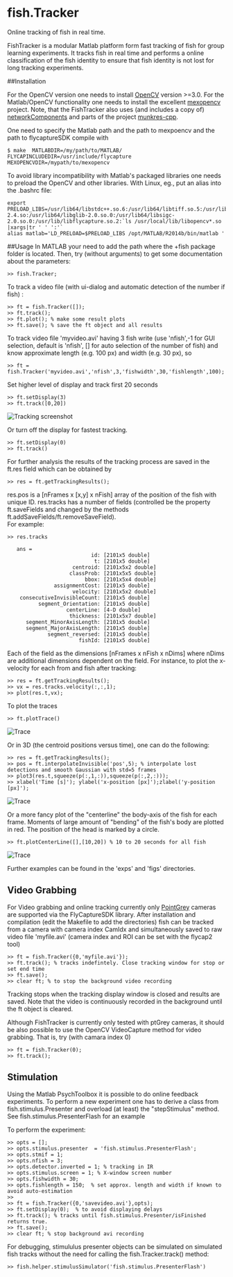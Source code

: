 # fish.Tracker
Online tracking of fish in real time. 


FishTracker is a modular Matlab platform form fast tracking of fish for group learning experiments. 
It tracks fish in real time and performs a online classification of the fish identity to ensure that fish identity 
is not lost for long tracking experiments. 

##Installation

For the OpenCV version one needs to install [OpenCV](http:///www.opencv.org) version >=3.0. For the Matlab/OpenCV  functionality one needs to install the excellent [mexopencv](https://github.com/kyamagu/mexopencv) project. Note, that the FishTracker also uses (and includes a copy of) [networkComponents](http://www.mathworks.com/matlabcentral/fileexchange/42040-find-network-components) and parts of the project [munkres-cpp](https://github.com/kaajo/munkres-cpp). 

One need to specify the Matlab path and the path to mexpoencv and the path to flycaptureSDK compile with  
~~~~
$ make  MATLABDIR=/my/path/to/MATLAB/ FLYCAPINCLUDEDIR=/usr/include/flycapture MEXOPENCVDIR=/mypath/to/mexopencv
~~~~

To avoid library incompatibility with Matlab's packaged libraries one needs to preload the OpenCV and other libraries. With Linux, eg., put an alias into the .bashrc file:

~~~~
export PRELOAD_LIBS=/usr/lib64/libstdc++.so.6:/usr/lib64/libtiff.so.5:/usr/lib/libflycapture.so:/usr/lib64/libglibmm-2.4.so:/usr/lib64/libglib-2.0.so.0:/usr/lib64/libsigc-2.0.so.0:/usr/lib/libflycapture.so.2:`ls /usr/local/lib/libopencv*.so |xargs|tr ' ' ':'`
alias matlab='LD_PRELOAD=$PRELOAD_LIBS /opt/MATLAB/R2014b/bin/matlab '
~~~~  

##Usage 
In MATLAB your need to add the path where the +fish package folder is located. Then, try (without arguments) to get some documentation about the parameters: 
~~~~
>> fish.Tracker;  
~~~~

To track a video file (with ui-dialog and automatic detection of the
number if fish) :
~~~~
>> ft = fish.Tracker([]);  
>> ft.track();   
>> ft.plot(); % make some result plots  
>> ft.save(); % save the ft object and all results  
~~~~

To track video file 'myvideo.avi' having 3 fish write (use 'nfish',-1
for GUI selection, default is 'nfish', [] for auto selection of the
number of fish) and know approximate length (e.g. 100 px) and width
(e.g. 30 px), so 
~~~~
>> ft = fish.Tracker('myvideo.avi','nfish',3,'fishwidth',30,'fishlength',100);  
~~~~

Set higher level of display and track first 20 seconds  
~~~~
>> ft.setDisplay(3)  
>> ft.track([0,20])  
~~~~

![Tracking screenshot](https://github.com/maljoras/FishTracker/blob/master/pics/track.png)

Or turn off the display for fastest tracking. 
~~~~
>> ft.setDisplay(0)  
>> ft.track()
~~~~

For further analysis the results of the tracking process are saved in the ft.res field which can be obtained by
~~~~
>> res = ft.getTrackingResults();
~~~~

res.pos is a [nFrames x [x,y] x nFish] array of the position of the fish with unique ID.
res.tracks has a number of fields (controlled be the property ft.saveFields and changed by the methods ft.addSaveFields/ft.removeSaveField).   
For example:

~~~~
>> res.tracks
   
   ans =  
                           id: [2101x5 double]  
                            t: [2101x5 double]  
                     centroid: [2101x5x2 double]  
                    classProb: [2101x5x5 double]  
                         bbox: [2101x5x4 double]  
               assignmentCost: [2101x5 double]  
                     velocity: [2101x5x2 double]  
    consecutiveInvisibleCount: [2101x5 double]  
          segment_Orientation: [2101x5 double]  
                   centerLine: [4-D double]  
                    thickness: [2101x5x7 double]   
      segment_MinorAxisLength: [2101x5 double]  
      segment_MajorAxisLength: [2101x5 double]  
             segment_reversed: [2101x5 double]  
                       fishId: [2101x5 double]  
~~~~

Each of the field as the dimensions [nFrames x nFish x nDims] where nDims are additional dimensions dependent on the field. For instance, to plot the x-velocity for each from and fish after tracking:

~~~~
>> res = ft.getTrackingResults();  
>> vx = res.tracks.velocity(:,:,1);  
>> plot(res.t,vx);  
~~~~

To plot the traces
~~~~
>> ft.plotTrace()
~~~~

![Trace](https://github.com/maljoras/FishTracker/blob/master/pics/trace.jpg)


Or in 3D (the centroid positions versus time), one can do the following:
~~~~
>> res = ft.getTrackingResults();
>> pos = ft.interpolateInvisible('pos',5); % interpolate lost detections and smooth Gaussian with std=5 frames
>> plot3(res.t,squeeze(p(:,1,:)),squeeze(p(:,2,:)));
>> xlabel('Time [s]'); ylabel('x-position [px]');zlabel('y-position [px]');
~~~~

![Trace](https://github.com/maljoras/FishTracker/blob/master/pics/trace3d.jpg)

Or a more fancy plot of the "centerline" the body-axis of the fish for each frame. Moments of large amount of "bending" of the fish's body are plotted in red. The position of the head is marked by a circle. 

~~~~
>> ft.plotCenterLine([],[10,20]) % 10 to 20 seconds for all fish   
~~~~
![Trace](https://github.com/maljoras/FishTracker/blob/master/pics/centerline.jpg)



Further examples can be found in the 'exps' and 'figs' directories.

## Video Grabbing

For Video grabbing and online tracking currently only
[PointGrey](https://www.ptgrey.com) cameras are supported via the
FlyCaptureSDK library. After installation and compilation (edit the
Makefile to add the directories) fish can be tracked from a camera with
camera index CamIdx and simultaneously saved to raw video file
'myfile.avi' (camera index and ROI can be set with the flycap2 tool)

~~~~
>> ft = fish.Tracker({0,'myfile.avi'});   
>> ft.track(); % tracks indefintely. Close tracking window for stop or set end time  
>> ft.save();  
>> clear ft; % to stop the background video recording  
~~~~

Tracking stops when the tracking display window is closed and results
are saved. Note that the video is continuously recorded in the
background until the ft object is cleared.

Although FishTracker is currently only tested with ptGrey cameras, it should be
also possible to use the OpenCV VideoCapture method for video grabbing. That is, try
(with camara index 0) 

~~~~
>> ft = fish.Tracker(0);
>> ft.track();
~~~~



## Stimulation

Using the Matlab PsychToolbox it is possible to do online feedback experiments. To perform a new experiment one has to derive a class from fish.stimulus.Presenter and overload (at least) the "stepStimulus" method. See fish.stimulus.PresenterFlash for an example

To perform the experiment:  

~~~~
>> opts = [];   
>> opts.stimulus.presenter  = 'fish.stimulus.PresenterFlash';  
>> opts.stmif = 1;  
>> opts.nfish = 3;  
>> opts.detector.inverted = 1; % tracking in IR  
>> opts.stimulus.screen = 1; % X-window screen number  
>> opts.fishwidth = 30;  
>> opts.fishlength = 150;  % set approx. length and width if known to avoid auto-estimation
>>   
>> ft = fish.Tracker({0,'savevideo.avi'},opts);  
>> ft.setDisplay(0);  % to avoid displaying delays  
>> ft.track(); % tracks until fish.stimulus.Presenter/isFinished returns true.  
>> ft.save();  
>> clear ft; % stop background avi recording  
~~~~

For debugging, stimululus presenter objects can be simulated on
simulated fish tracks without the need for calling the
fish.Tracker.track() method:

~~~~
>> fish.helper.stimulusSimulator('fish.stimulus.PresenterFlash')
~~~~


